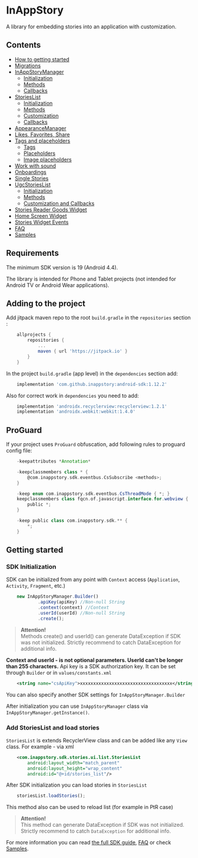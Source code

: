 # InAppStory

A library for embedding stories into an application with customization.

## Contents

* [How to getting started](README.md#getting-started)
* [Migrations](docs/Migrations.md)
* [InAppStoryManager](docs/InAppStoryManager.md)
	* [Initialization](docs/InAppStoryManager.md#initialization)
	* [Methods](docs/InAppStoryManager.md#methods)
	* [Callbacks](docs/InAppStoryManager.md#callbacks)
* [StoriesList](docs/StoriesList.md)
	* [Initialization](docs/StoriesList.md#initialization)
	* [Methods](docs/StoriesList.md#methods)
	* [Customization](docs/StoriesList.md#customization)
	* [Callbacks](docs/StoriesList.md#callbacks)
* [AppearanceManager](docs/AppearanceManager.md)
* [Likes, Favorites, Share](docs/Likes_Favorites_Share.md)
* [Tags and placeholders](docs/Tags_Placeholders.md)
	* [Tags](docs/Tags_Placeholders.md#tags)
	* [Placeholders](docs/Tags_Placeholders.md#placeholders)
	* [Image placeholders](docs/Tags_Placeholders.md#image-placeholders)
* [Work with sound](docs/Sound.md)
* [Onboardings](docs/Onboardings.md)
* [Single Stories](docs/Single_Stories.md)
* [UgcStoriesList](docs/UgcStoriesList.md)
	* [Initialization](docs/UgcStoriesList.md#initialization)
	* [Methods](docs/UgcStoriesList.md#methods)
	* [Customization and Callbacks](docs/UgcStoriesList.md#customization-and-callbacks)
* [Stories Reader Goods Widget](docs/Goods.md)
* [Home Screen Widget](docs/Home_Screen_Widget.md)
* [Stories Widget Events](docs/Stories_Widgets_Events.md)
* [FAQ](docs/FAQ.md)
* [Samples](https://github.com/inappstory/Android-Example)

## Requirements

The minimum SDK version is 19 (Android 4.4).

The library is intended for Phone and Tablet projects (not intended for Android TV or Android Wear applications).

## Adding to the project

Add jitpack maven repo to the root `build.gradle` in the `repositories` section :
```gradle
	allprojects {
	    repositories {
	        ...
	        maven { url 'https://jitpack.io' }
	    }
	}
```

In the project `build.gradle` (app level) in the `dependencies` section add:
```gradle
	implementation 'com.github.inappstory:android-sdk:1.12.2'
```

Also for correct work in `dependencies` you need to add:
```gradle
	implementation 'androidx.recyclerview:recyclerview:1.2.1'
	implementation 'androidx.webkit:webkit:1.4.0'
```

## ProGuard

If your project uses `ProGuard` obfuscation, add following rules to proguard config file:

```gradle
	-keepattributes *Annotation*

	-keepclassmembers class * {
	    @com.inappstory.sdk.eventbus.CsSubscribe <methods>;
	}

	-keep enum com.inappstory.sdk.eventbus.CsThreadMode { *; }
	keepclassmembers class fqcn.of.javascript.interface.for.webview {
	    public *;
	}

	-keep public class com.inappstory.sdk.** {
	    *;
	}
```

## Getting started

### SDK Initialization

SDK can be initialized from any point with `Context` access (`Application`, `Activity`, `Fragment`, etc.)

```js
	new InAppStoryManager.Builder()
     		.apiKey(apiKey) //Non-null String
      		.context(context) //Context
      		.userId(userId) //Non-null String
	    	.create();
```
>**Attention!**  
>Methods create() and userId() can generate DataException if SDK was not initialized. Strictly recommend to catch DataException for additional info.

**Context and userId - is not optional parameters. UserId can't be longer than 255 characters.** Api key is a SDK authorization key. It can be set through `Builder` or in `values/constants.xml`
```xml
	<string name="csApiKey">xxxxxxxxxxxxxxxxxxxxxxxxxxxxxxxxxxx</string>
```

You can also specify another SDK settings for `InAppStoryManager.Builder`

After initialization you can use `InAppStoryManager` class via `InAppStoryManager.getInstance()`.

### Add StoriesList and load stories

`StoriesList` is extends RecyclerView class and can be added like any `View` class. For example - via xml

```xml
	<com.inappstory.sdk.stories.ui.list.StoriesList
	    android:layout_width="match_parent"
	    android:layout_height="wrap_content"
	    android:id="@+id/stories_list"/>
```

After SDK initialization you can load stories in `StoriesList`

```js
	storiesList.loadStories(); 
```
This method also can be used to reload list (for example in PtR case)

>**Attention!**  
>This method can generate DataException if SDK was not initialized. Strictly recommend to catch `DataException` for additional info.

For more information you can read [the full SDK guide](README.md#contents), [FAQ](docs/FAQ.md) or check [Samples](https://github.com/inappstory/Android-Example).
